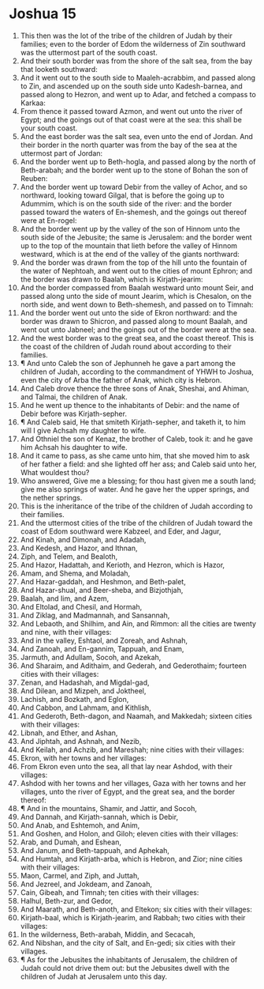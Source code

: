 ﻿# Joshua 15
1. This then was the lot of the tribe of the children of Judah by their families; even to the border of Edom the wilderness of Zin southward was the uttermost part of the south coast. 
2. And their south border was from the shore of the salt sea, from the bay that looketh southward: 
3. And it went out to the south side to Maaleh-acrabbim, and passed along to Zin, and ascended up on the south side unto Kadesh-barnea, and passed along to Hezron, and went up to Adar, and fetched a compass to Karkaa: 
4. From thence it passed toward Azmon, and went out unto the river of Egypt; and the goings out of that coast were at the sea: this shall be your south coast. 
5. And the east border was the salt sea, even unto the end of Jordan. And their border in the north quarter was from the bay of the sea at the uttermost part of Jordan: 
6. And the border went up to Beth-hogla, and passed along by the north of Beth-arabah; and the border went up to the stone of Bohan the son of Reuben: 
7. And the border went up toward Debir from the valley of Achor, and so northward, looking toward Gilgal, that is before the going up to Adummim, which is on the south side of the river: and the border passed toward the waters of En-shemesh, and the goings out thereof were at En-rogel: 
8. And the border went up by the valley of the son of Hinnom unto the south side of the Jebusite; the same is Jerusalem: and the border went up to the top of the mountain that lieth before the valley of Hinnom westward, which is at the end of the valley of the giants northward: 
9. And the border was drawn from the top of the hill unto the fountain of the water of Nephtoah, and went out to the cities of mount Ephron; and the border was drawn to Baalah, which is Kirjath-jearim: 
10. And the border compassed from Baalah westward unto mount Seir, and passed along unto the side of mount Jearim, which is Chesalon, on the north side, and went down to Beth-shemesh, and passed on to Timnah: 
11. And the border went out unto the side of Ekron northward: and the border was drawn to Shicron, and passed along to mount Baalah, and went out unto Jabneel; and the goings out of the border were at the sea. 
12. And the west border was to the great sea, and the coast thereof. This is the coast of the children of Judah round about according to their families. 
13. ¶ And unto Caleb the son of Jephunneh he gave a part among the children of Judah, according to the commandment of YHWH to Joshua, even the city of Arba the father of Anak, which city is Hebron. 
14. And Caleb drove thence the three sons of Anak, Sheshai, and Ahiman, and Talmai, the children of Anak. 
15. And he went up thence to the inhabitants of Debir: and the name of Debir before was Kirjath-sepher. 
16. ¶ And Caleb said, He that smiteth Kirjath-sepher, and taketh it, to him will I give Achsah my daughter to wife. 
17. And Othniel the son of Kenaz, the brother of Caleb, took it: and he gave him Achsah his daughter to wife. 
18. And it came to pass, as she came unto him, that she moved him to ask of her father a field: and she lighted off her ass; and Caleb said unto her, What wouldest thou? 
19. Who answered, Give me a blessing; for thou hast given me a south land; give me also springs of water. And he gave her the upper springs, and the nether springs. 
20. This is the inheritance of the tribe of the children of Judah according to their families. 
21. And the uttermost cities of the tribe of the children of Judah toward the coast of Edom southward were Kabzeel, and Eder, and Jagur, 
22. And Kinah, and Dimonah, and Adadah, 
23. And Kedesh, and Hazor, and Ithnan, 
24. Ziph, and Telem, and Bealoth, 
25. And Hazor, Hadattah, and Kerioth, and Hezron, which is Hazor, 
26. Amam, and Shema, and Moladah, 
27. And Hazar-gaddah, and Heshmon, and Beth-palet, 
28. And Hazar-shual, and Beer-sheba, and Bizjothjah, 
29. Baalah, and Iim, and Azem, 
30. And Eltolad, and Chesil, and Hormah, 
31. And Ziklag, and Madmannah, and Sansannah, 
32. And Lebaoth, and Shilhim, and Ain, and Rimmon: all the cities are twenty and nine, with their villages: 
33. And in the valley, Eshtaol, and Zoreah, and Ashnah, 
34. And Zanoah, and En-gannim, Tappuah, and Enam, 
35. Jarmuth, and Adullam, Socoh, and Azekah, 
36. And Sharaim, and Adithaim, and Gederah, and Gederothaim; fourteen cities with their villages: 
37. Zenan, and Hadashah, and Migdal-gad, 
38. And Dilean, and Mizpeh, and Joktheel, 
39. Lachish, and Bozkath, and Eglon, 
40. And Cabbon, and Lahmam, and Kithlish, 
41. And Gederoth, Beth-dagon, and Naamah, and Makkedah; sixteen cities with their villages: 
42. Libnah, and Ether, and Ashan, 
43. And Jiphtah, and Ashnah, and Nezib, 
44. And Keilah, and Achzib, and Mareshah; nine cities with their villages: 
45. Ekron, with her towns and her villages: 
46. From Ekron even unto the sea, all that lay near Ashdod, with their villages: 
47. Ashdod with her towns and her villages, Gaza with her towns and her villages, unto the river of Egypt, and the great sea, and the border thereof: 
48. ¶ And in the mountains, Shamir, and Jattir, and Socoh, 
49. And Dannah, and Kirjath-sannah, which is Debir, 
50. And Anab, and Eshtemoh, and Anim, 
51. And Goshen, and Holon, and Giloh; eleven cities with their villages: 
52. Arab, and Dumah, and Eshean, 
53. And Janum, and Beth-tappuah, and Aphekah, 
54. And Humtah, and Kirjath-arba, which is Hebron, and Zior; nine cities with their villages: 
55. Maon, Carmel, and Ziph, and Juttah, 
56. And Jezreel, and Jokdeam, and Zanoah, 
57. Cain, Gibeah, and Timnah; ten cities with their villages: 
58. Halhul, Beth-zur, and Gedor, 
59. And Maarath, and Beth-anoth, and Eltekon; six cities with their villages: 
60. Kirjath-baal, which is Kirjath-jearim, and Rabbah; two cities with their villages: 
61. In the wilderness, Beth-arabah, Middin, and Secacah, 
62. And Nibshan, and the city of Salt, and En-gedi; six cities with their villages. 
63. ¶ As for the Jebusites the inhabitants of Jerusalem, the children of Judah could not drive them out: but the Jebusites dwell with the children of Judah at Jerusalem unto this day. 
